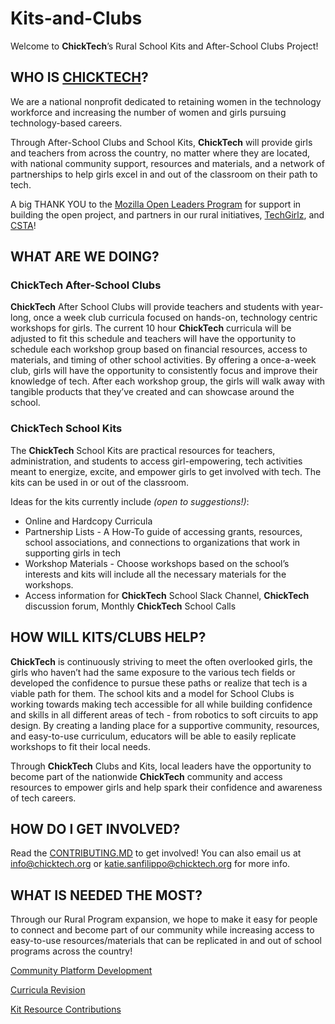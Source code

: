 # Kits-and-Clubs

Welcome to **ChickTech**’s Rural School Kits and After-School Clubs Project!

## WHO IS [CHICKTECH](https://chicktech.org/)?

We are a national nonprofit dedicated to retaining women in the technology workforce and increasing the number of women and girls pursuing technology-based careers.  

Through After-School Clubs and School Kits, **ChickTech** will provide girls and teachers from across the country, no matter where they are located, with national community support, resources and materials, and a network of partnerships to help girls excel in and out of the classroom on their path to tech.

A big THANK YOU to the [Mozilla Open Leaders Program](https://mozilla.github.io/leadership-training/) for support in building the open project, and partners in our rural initiatives, [TechGirlz](http://www.techgirlz.org/), and [CSTA](https://www.csteachers.org/)!

## WHAT ARE WE DOING?

### ChickTech After-School Clubs

**ChickTech** After School Clubs will provide teachers and students with year-long, once a week club curricula focused on hands-on, technology centric workshops for girls.  The current 10 hour **ChickTech** curricula will be adjusted to fit this schedule and teachers will have the opportunity to schedule each workshop group based on financial resources, access to materials, and timing of other school activities.  By offering a once-a-week club, girls will have the opportunity to consistently focus and improve their knowledge of tech.  After each workshop group, the girls will walk away with tangible products that they’ve created and can showcase around the school.

### ChickTech School Kits

The **ChickTech** School Kits are practical resources for teachers, administration, and students to access girl-empowering, tech activities meant to energize, excite, and empower girls to get involved with tech.  The kits can be used in or out of the classroom.  

Ideas for the kits currently include *(open to suggestions!)*:

- Online and Hardcopy Curricula
- Partnership Lists - A How-To guide of accessing grants, resources, school associations, and connections to organizations that work in supporting girls in tech
- Workshop Materials - Choose workshops based on the school’s interests and kits will include all the necessary materials for the workshops.
- Access information for **ChickTech** School Slack Channel, **ChickTech** discussion forum, Monthly **ChickTech** School Calls

## HOW WILL KITS/CLUBS HELP?

**ChickTech** is continuously striving to meet the often overlooked girls, the girls who haven’t had the same exposure to the various tech fields or developed the confidence to pursue these paths or realize that tech is a viable path for them. The school kits and a model for School Clubs is working towards making tech accessible for all while building confidence and skills in all different areas of tech - from robotics to soft circuits to app design.  By creating a landing place for a supportive community, resources, and easy-to-use curriculum, educators will be able to easily replicate workshops to fit their local needs.

Through **ChickTech** Clubs and Kits,  local leaders have the opportunity to become part of the nationwide **ChickTech** community and access resources to empower girls and help spark their confidence and awareness of tech careers.

## HOW DO I GET INVOLVED?

Read the [CONTRIBUTING.MD](https://github.com/ChickTech/Kits-and-Clubs/blob/master/Contributing.md) to get involved!
You can also email us at [info@chicktech.org](info@chicktech.org) or [katie.sanfilippo@chicktech.org](katie.sanfilippo@chicktech.org)  for more info.

## WHAT IS NEEDED THE MOST?

Through our Rural Program expansion, we hope to make it easy for people to connect and become part of our community while increasing access to easy-to-use resources/materials that can be replicated in and out of school programs across the country!

[Community Platform Development](https://github.com/ChickTech/Kits-and-Clubs/tree/master/Platform%20Development)

[Curricula Revision](https://github.com/ChickTech/Kits-and-Clubs/tree/master/Curricula)

[Kit Resource Contributions](https://github.com/ChickTech/Kits-and-Clubs/tree/master/Resource%20Guides)

